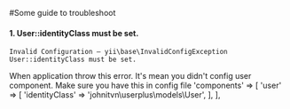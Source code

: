 #Some guide to troubleshoot

#### 1. User::identityClass must be set.
````$
Invalid Configuration – yii\base\InvalidConfigException
User::identityClass must be set.
````

When application throw this error. It's mean you didn't config user component. Make sure you have this in config file
'components' => [
    'user' => [
        'identityClass' => 'johnitvn\userplus\models\User',
    ],
],


